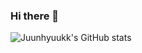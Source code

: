 ### Hi there 👋

<!--
**juunhyuukk/juunhyuukk** is a ✨ _special_ ✨ repository because its `README.md` (this file) appears on your GitHub profile.

Here are some ideas to get you started:

- 🔭 I’m currently working on ...
- 🌱 I’m currently learning python django
- 👯 I’m looking to collaborate on ...
- 🤔 I’m looking for help with ...
- 💬 Ask me about ...
- 📫 How to reach me: ...
- 😄 Pronouns: ...
- ⚡ Fun fact: ...
-->

![Juunhyuukk's GitHub stats](https://github-readme-stats.vercel.app/api?username=juunhyuukkD&show_icons=true&theme=radical)

